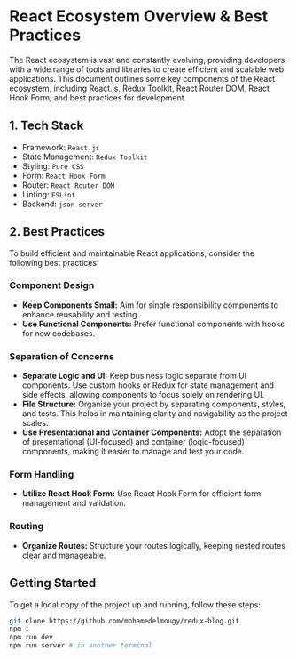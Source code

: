 # React Ecosystem Overview & Best Practices

The React ecosystem is vast and constantly evolving, providing developers with a wide range of tools and libraries to create efficient and scalable web applications. This document outlines some key components of the React ecosystem, including React.js, Redux Toolkit, React Router DOM, React Hook Form, and best practices for development.
## 1. Tech Stack

- Framework: `React.js`
- State Management: `Redux Toolkit`
- Styling: `Pure CSS`
- Form: `React Hook Form`
- Router: `React Router DOM`
- Linting: `ESLint`
- Backend: `json server`



## 2. Best Practices

To build efficient and maintainable React applications, consider the following best practices:

### Component Design
- **Keep Components Small:** Aim for single responsibility components to enhance reusability and testing.
- **Use Functional Components:** Prefer functional components with hooks for new codebases.

### Separation of Concerns
- **Separate Logic and UI:** Keep business logic separate from UI components. Use custom hooks or Redux for state management and side effects, allowing components to focus solely on rendering UI.
- **File Structure:** Organize your project by separating components, styles, and tests. This helps in maintaining clarity and navigability as the project scales.
- **Use Presentational and Container Components:** Adopt the separation of presentational (UI-focused) and container (logic-focused) components, making it easier to manage and test your code.

### Form Handling
- **Utilize React Hook Form:** Use React Hook Form for efficient form management and validation.

### Routing
- **Organize Routes:** Structure your routes logically, keeping nested routes clear and manageable.

## Getting Started

To get a local copy of the project up and running, follow these steps:

```bash
git clone https://github.com/mohamedelmougy/redux-blog.git
npm i
npm run dev
npm run server # in another terminal
```